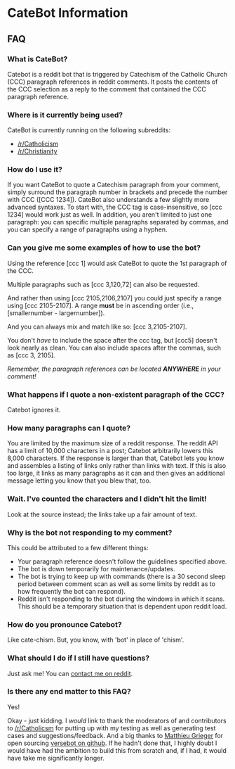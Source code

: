 # CateBot Information

## FAQ

### What is CateBot?
Catebot is a reddit bot that is triggered by Catechism of the Catholic Church (CCC) paragraph references in reddit comments. It posts the contents of the CCC selection as a reply to the comment that contained the CCC paragraph reference.

### Where is it currently being used?
CateBot is currently running on the following subreddits:

* [/r/Catholicism](http://www.reddit.com/r/Catholicism/)
* [/r/Christianity](http://www.reddit.com/r/Christianity/)

### How do I use it?
If you want CateBot to quote a Catechism paragraph from your comment, simply surround the paragraph number in brackets and precede the number with CCC ([CCC 1234]). CateBot also understands a few slightly more advanced syntaxes. To start with, the CCC tag is case-insensitive, so [ccc 1234] would work just as well. In addition, you aren't limited to just one paragraph: you can specific multiple paragraphs separated by commas, and you can specify a range of paragraphs using a hyphen.

### Can you give me some examples of how to use the bot?
Using the reference [ccc 1] would ask CateBot to quote the 1st paragraph of the CCC.

Multiple paragraphs such as [ccc 3,120,72] can also be requested.

And rather than using [ccc 2105,2106,2107] you could just specify a range using [ccc 2105-2107]. A range **must**
be in ascending order (i.e., [smallernumber - largernumber]).

And you can always mix and match like so: [ccc 3,2105-2107].

You don't _have_ to include the space after the ccc tag, but [ccc5] doesn't look nearly as clean. You can also include spaces after the commas, such as [ccc 3, 2105].

_Remember, the paragraph references can be located **ANYWHERE** in your comment!_

### What happens if I quote a non-existent paragraph of the CCC?
Catebot ignores it.

### How many paragraphs can I quote?
You are limited by the maximum size of a reddit response. The reddit API has a limit of 10,000 characters in
a post; Catebot arbitrarily lowers this 8,000 characters. If the response is larger than that, Catebot
lets you know and assembles a listing of links only rather than links with text. If this is also too large,
it links as many paragraphs as it can and then gives an additional message letting you know that you blew
that, too.

### Wait. I've counted the characters and I didn't hit the limit!
Look at the source instead; the links take up a fair amount of text.

### Why is the bot not responding to my comment?
This could be attributed to a few different things:
* Your paragraph reference doesn't follow the guidelines specified above.
* The bot is down temporarily for maintenance/updates.
* The bot is trying to keep up with commands (there is a 30 second sleep period between comment scan as well as some limits by reddit as to how frequently the bot can respond).
* Reddit isn't responding to the bot during the windows in which it scans. This should be a temporary situation that is dependent upon reddit load.

### How do you pronounce Catebot?
Like cate-chism. But, you know, with 'bot' in place of 'chism'.

### What should I do if I still have questions?
Just ask me! You can [contact me on reddit](http://www.reddit.com/message/compose/?to=kono_hito_wa).

### Is there any end matter to this FAQ?
Yes!

Okay - just kidding. I *would* link to thank the moderators of and contributors to [/r/Catholicsm](http://www.reddit.com/r/Catholicism) for putting up with my testing as well as generating test cases and suggestions/feedback. And a big thanks to [Matthieu Grieger](http://www.reddit.com/u/mgrieger) for open sourcing [versebot on github](http://github.com/matthieugrieger/versebot). If he hadn't done that, I highly doubt I would have had the ambition to build this from scratch and, if I had, it would have take me significantly longer.
